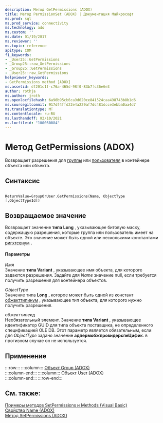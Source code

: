 ```yaml
---
description: Метод GetPermissions (ADOX)
title: Метод PermissionSet (ADOX) | Документация Майкрософт
ms.prod: sql
ms.prod_service: connectivity
ms.technology: ado
ms.custom: ''
ms.date: 01/19/2017
ms.reviewer: ''
ms.topic: reference
apitype: COM
f1_keywords:
- _User25::GetPermissions
- _Group25::raw_GetPermissions
- _Group25::GetPermissions
- _User25::raw_GetPermissions
helpviewer_keywords:
- GetPermissions method [ADOX]
ms.assetid: df201c1f-c76a-465d-98f0-83b7fc36e6e3
author: rothja
ms.author: jroth
ms.openlocfilehash: 6a90b95cb6ca9d020ce841524caa498743b8b1d6
ms.sourcegitcommit: 917df4ffd22e4a229af7dc481dcce3ebba0aa4d7
ms.translationtype: MT
ms.contentlocale: ru-RU
ms.lasthandoff: 02/10/2021
ms.locfileid: "100050084"
---
```

# <a name="getpermissions-method-adox"></a>Метод GetPermissions (ADOX)
Возвращает разрешения для [группы](./group-object-adox.md) или [пользователя](./user-object-adox.md) в контейнере объекта или объекта.  
  
## <a name="syntax"></a>Синтаксис  
  
```  
  
ReturnValue=GroupOrUser.GetPermissions(Name, ObjectType    [,ObjectTypeId])  
```  
  
## <a name="return-value"></a>Возвращаемое значение  
 Возвращает значение **типа Long** , указывающее битовую маску, содержащую разрешения, которые группа или пользователь имеет на объекте. Это значение может быть одной или несколькими константами [ригхтсенум](./rightsenum.md) .  
  
#### <a name="parameters"></a>Параметры  
 *Имя*  
 Значение **типа Variant** , указывающее имя объекта, для которого задаются разрешения. Задайте для *Name* значение null, если требуется получить разрешения для контейнера объектов.  
  
 *ObjectType*  
 Значение типа **Long** , которое может быть одной из констант [обжекттипинум](./objecttypeenum.md) , указывающее тип объекта, для которого нужно получить разрешения.  
  
 *обжекттипеид*  
 Необязательный элемент. Значение **типа Variant** , указывающее идентификатор GUID для типа объекта поставщика, не определенного спецификацией OLE DB. Этот параметр является обязательным, если для *ObjectType* задано значение **адпермобжпровидерспеЦифик**. в противном случае он не используется.  
  
## <a name="applies-to"></a>Применение  

:::row:::
    :::column:::
        [Объект Group (ADOX)](./group-object-adox.md)  
    :::column-end:::
    :::column:::
        [Объект User (ADOX)](./user-object-adox.md)  
    :::column-end:::
:::row-end:::

## <a name="see-also"></a>См. также:  
 [Примеры методов SetPermissions и Methods (Visual Basic)](./getpermissions-and-setpermissions-methods-example-vb.md)   
 [Свойство Name (ADOX)](./name-property-adox.md)   
 [Метод SetPermissions (ADOX)](./setpermissions-method-adox.md)
